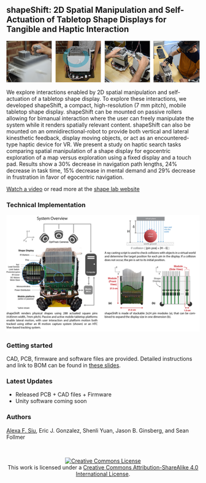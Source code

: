 ## shapeShift: 2D Spatial Manipulation and Self-Actuation of Tabletop Shape Displays for Tangible and Haptic Interaction 

![Teaser](/Images/teaserFig.png)

We explore interactions enabled by 2D spatial manipulation and self-actuation of a tabletop shape display. To explore these interactions, we developed shapeShift, a compact, high-resolution (7 mm pitch), mobile tabletop shape display. shapeShift can be mounted on passive rollers allowing for bimanual interaction where the user can freely manipulate the system while it renders spatially relevant content. shapeShift can also be mounted on an omnidirectional-robot to provide both vertical and lateral kinesthetic feedback, display moving objects, or act as an encountered-type haptic device for VR. We present a study on haptic search tasks comparing spatial manipulation of a shape display for egocentric exploration of a map versus exploration using a fixed display and a touch pad. Results show a 30% decrease in navigation path lengths, 24% decrease in task time, 15% decrease in mental demand and 29% decrease in frustration in favor of egocentric navigation. 

[Watch a video](https://www.youtube.com/embed/Z6LSsJoDdtY/0.jpg) or read more at the [shape lab website](http://shape.stanford.edu/research/shapeShift/)

### Technical Implementation
<p align="center">
	<img src="Images/technicalImplementation-01.png" alt="exploded" width="800">
</p>

### Getting started
CAD, PCB, firmware and software files are provided. Detailed instructions and link to BOM can be found in [these slides](https://docs.google.com/presentation/d/1R9Z0mCOPYOkJPzbJNwtG9fEYhSLC97248hX_nJxPLbI/edit?usp=sharing).

### Latest Updates
- Released PCB + CAD files + Firmware
- Unity software coming soon

### Authors
[Alexa F. Siu](http://alexasiu.com), Eric J. Gonzalez, Shenli Yuan, Jason B. Ginsberg, and Sean Follmer

<br>

<p align="center">
	<a rel="license" href="http://creativecommons.org/licenses/by-sa/4.0/"><img alt="Creative Commons License" style="border-width:0" src="https://i.creativecommons.org/l/by-sa/4.0/88x31.png" /></a><br />This work is licensed under a <a rel="license" href="http://creativecommons.org/licenses/by-sa/4.0/">Creative Commons Attribution-ShareAlike 4.0 International License</a>.
</p>
